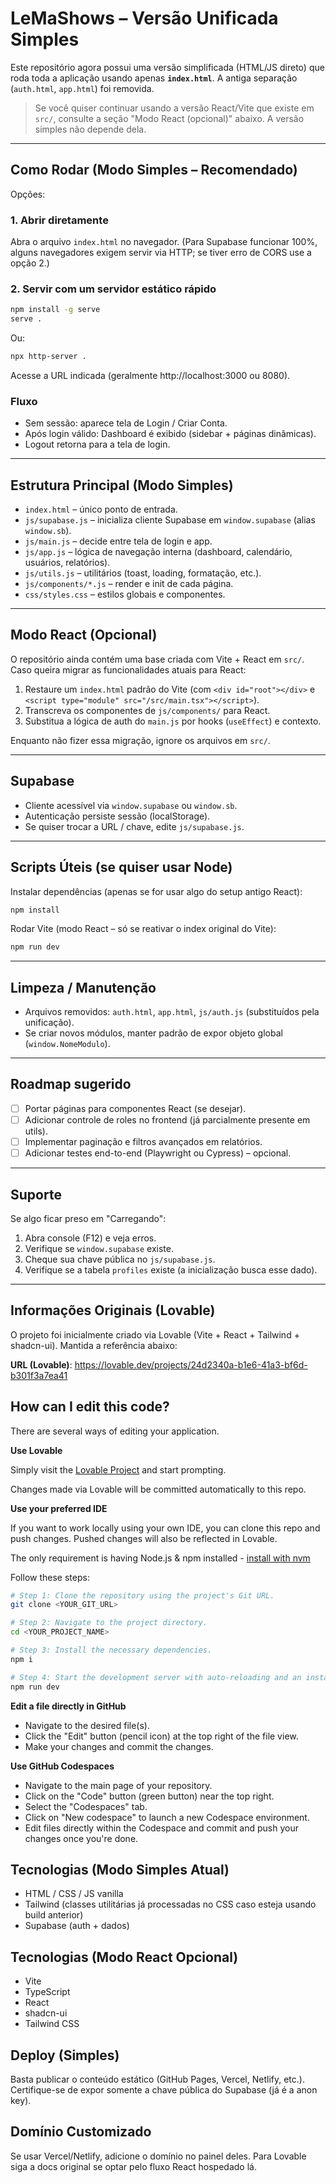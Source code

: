 # LeMaShows – Versão Unificada Simples

Este repositório agora possui uma versão simplificada (HTML/JS direto) que roda toda a aplicação usando apenas **`index.html`**. A antiga separação (`auth.html`, `app.html`) foi removida.

> Se você quiser continuar usando a versão React/Vite que existe em `src/`, consulte a seção "Modo React (opcional)" abaixo. A versão simples não depende dela.

---

## Como Rodar (Modo Simples – Recomendado)

Opções:

### 1. Abrir diretamente
Abra o arquivo `index.html` no navegador. (Para Supabase funcionar 100%, alguns navegadores exigem servir via HTTP; se tiver erro de CORS use a opção 2.)

### 2. Servir com um servidor estático rápido
```sh
npm install -g serve
serve .
```
Ou:
```sh
npx http-server .
```
Acesse a URL indicada (geralmente http://localhost:3000 ou 8080).

### Fluxo
- Sem sessão: aparece tela de Login / Criar Conta.
- Após login válido: Dashboard é exibido (sidebar + páginas dinâmicas).
- Logout retorna para a tela de login.

---

## Estrutura Principal (Modo Simples)
- `index.html` – único ponto de entrada.
- `js/supabase.js` – inicializa cliente Supabase em `window.supabase` (alias `window.sb`).
- `js/main.js` – decide entre tela de login e app.
- `js/app.js` – lógica de navegação interna (dashboard, calendário, usuários, relatórios).
- `js/utils.js` – utilitários (toast, loading, formatação, etc.).
- `js/components/*.js` – render e init de cada página.
- `css/styles.css` – estilos globais e componentes.

---

## Modo React (Opcional)
O repositório ainda contém uma base criada com Vite + React em `src/`. Caso queira migrar as funcionalidades atuais para React:
1. Restaure um `index.html` padrão do Vite (com `<div id="root"></div>` e `<script type="module" src="/src/main.tsx"></script>`).
2. Transcreva os componentes de `js/components/` para React.
3. Substitua a lógica de auth do `main.js` por hooks (`useEffect`) e contexto.

Enquanto não fizer essa migração, ignore os arquivos em `src/`.

---

## Supabase
- Cliente acessível via `window.supabase` ou `window.sb`.
- Autenticação persiste sessão (localStorage).
- Se quiser trocar a URL / chave, edite `js/supabase.js`.

---

## Scripts Úteis (se quiser usar Node)
Instalar dependências (apenas se for usar algo do setup antigo React):
```sh
npm install
```
Rodar Vite (modo React – só se reativar o index original do Vite):
```sh
npm run dev
```

---

## Limpeza / Manutenção
- Arquivos removidos: `auth.html`, `app.html`, `js/auth.js` (substituídos pela unificação).
- Se criar novos módulos, manter padrão de expor objeto global (`window.NomeModulo`).

---

## Roadmap sugerido
- [ ] Portar páginas para componentes React (se desejar).
- [ ] Adicionar controle de roles no frontend (já parcialmente presente em utils).
- [ ] Implementar paginação e filtros avançados em relatórios.
- [ ] Adicionar testes end-to-end (Playwright ou Cypress) – opcional.

---

## Suporte
Se algo ficar preso em "Carregando":
1. Abra console (F12) e veja erros.
2. Verifique se `window.supabase` existe.
3. Cheque sua chave pública no `js/supabase.js`.
4. Verifique se a tabela `profiles` existe (a inicialização busca esse dado).

---

## Informações Originais (Lovable)
O projeto foi inicialmente criado via Lovable (Vite + React + Tailwind + shadcn-ui). Mantida a referência abaixo:

**URL (Lovable)**: https://lovable.dev/projects/24d2340a-b1e6-41a3-bf6d-b301f3a7ea41

## How can I edit this code?

There are several ways of editing your application.

**Use Lovable**

Simply visit the [Lovable Project](https://lovable.dev/projects/24d2340a-b1e6-41a3-bf6d-b301f3a7ea41) and start prompting.

Changes made via Lovable will be committed automatically to this repo.

**Use your preferred IDE**

If you want to work locally using your own IDE, you can clone this repo and push changes. Pushed changes will also be reflected in Lovable.

The only requirement is having Node.js & npm installed - [install with nvm](https://github.com/nvm-sh/nvm#installing-and-updating)

Follow these steps:

```sh
# Step 1: Clone the repository using the project's Git URL.
git clone <YOUR_GIT_URL>

# Step 2: Navigate to the project directory.
cd <YOUR_PROJECT_NAME>

# Step 3: Install the necessary dependencies.
npm i

# Step 4: Start the development server with auto-reloading and an instant preview.
npm run dev
```

**Edit a file directly in GitHub**

- Navigate to the desired file(s).
- Click the "Edit" button (pencil icon) at the top right of the file view.
- Make your changes and commit the changes.

**Use GitHub Codespaces**

- Navigate to the main page of your repository.
- Click on the "Code" button (green button) near the top right.
- Select the "Codespaces" tab.
- Click on "New codespace" to launch a new Codespace environment.
- Edit files directly within the Codespace and commit and push your changes once you're done.

## Tecnologias (Modo Simples Atual)
- HTML / CSS / JS vanilla
- Tailwind (classes utilitárias já processadas no CSS caso esteja usando build anterior)
- Supabase (auth + dados)

## Tecnologias (Modo React Opcional)
- Vite
- TypeScript
- React
- shadcn-ui
- Tailwind CSS

## Deploy (Simples)
Basta publicar o conteúdo estático (GitHub Pages, Vercel, Netlify, etc.). Certifique-se de expor somente a chave pública do Supabase (já é a anon key).

## Domínio Customizado
Se usar Vercel/Netlify, adicione o domínio no painel deles. Para Lovable siga a docs original se optar pelo fluxo React hospedado lá.
